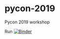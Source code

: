 # pycon-2019
Pycon 2019 workshop

Run [![Binder](https://mybinder.org/badge_logo.svg)](https://mybinder.org/v2/gh/howtogeo/pycon-2019/master)